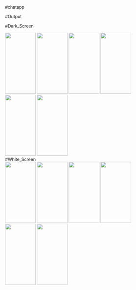#chatapp

#Output

#Dark_Screen

<img src = "https://github.com/EngUbaid/Chat-App/assets/149859912/348c85f3-c4e4-49f2-9603-1a310bbf194c" width = 100 height = 200>
<img src = "https://github.com/EngUbaid/Chat-App/assets/149859912/2e4f31d2-1b3a-4317-ba94-6d11a2a91575" width = 100 height = 200>
<img src = "https://github.com/EngUbaid/Chat-App/assets/149859912/8b4c7a23-725c-4f74-9f82-a8756044fb56" width = 100 height = 200>
<img src = "https://github.com/EngUbaid/Chat-App/assets/149859912/2243313d-cfc1-4bc2-aa43-a5daa814f834" width = 100 height = 200>
<img src = "https://github.com/EngUbaid/Chat-App/assets/149859912/d6b8d597-30ab-4bba-9551-e8ccf18e709b" width = 100 height = 200>
<img src = "https://github.com/EngUbaid/Chat-App/assets/149859912/4cf8195e-706e-45d8-a396-becd7034bd3c" width = 100 height = 200>
<br>
#White_Screen
<br>
<img src = "https://github.com/EngUbaid/Chat-App/assets/149859912/38aa6752-d84f-4c1c-8b85-98fd41b5ee40" width = 100 height = 200>
<img src = "https://github.com/EngUbaid/Chat-App/assets/149859912/59375f62-73e0-47bc-b36f-8b6abe34c597" width = 100 height = 200>
<img src = "https://github.com/EngUbaid/Chat-App/assets/149859912/f01a2a47-19bd-4345-a0a4-4c090e1face6" width = 100 height = 200>
<img src = "https://github.com/EngUbaid/Chat-App/assets/149859912/3fa4dd7a-1b7b-406d-8b25-2e306e34ccbd" width = 100 height = 200>
<img src = "https://github.com/EngUbaid/Chat-App/assets/149859912/5e3c2e9c-f6c9-478a-930c-daec64678351" width = 100 height = 200>
<img src = "https://github.com/EngUbaid/Chat-App/assets/149859912/cc9fd102-6c92-4258-95c9-a07743d8ff15" width = 100 height = 200>
